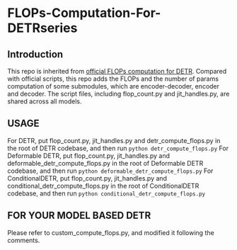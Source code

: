 # FLOPs-Computation-For-DETRseries
## Introduction
This repo is inherited from [official FLOPs computation for DETR](https://gist.github.com/fmassa/c0fbb9fe7bf53b533b5cc241f5c8234c). Compared with official scripts, this repo adds the FLOPs and the number of params computation of some submodules, which are encoder-decoder, encoder and decoder. 
The script files, including flop_count.py and jit_handles.py, are shared across all models.
## USAGE
For DETR, put flop_count.py, jit_handles.py and detr_compute_flops.py in the root of DETR codebase, and then run ```python detr_compute_flops.py```
For Deformable DETR, put flop_count.py, jit_handles.py and deformable_detr_compute_flops.py in the root of Deformable DETR codebase, and then run ```python deformable_detr_compute_flops.py```
For ConditionalDETR, put flop_count.py, jit_handles.py and conditional_detr_compute_flops.py in the root of ConditionalDETR codebase, and then run ```python conditional_detr_compute_flops.py```
## FOR YOUR MODEL BASED DETR
Please refer to custom_compute_flops.py, and modified it following the comments.